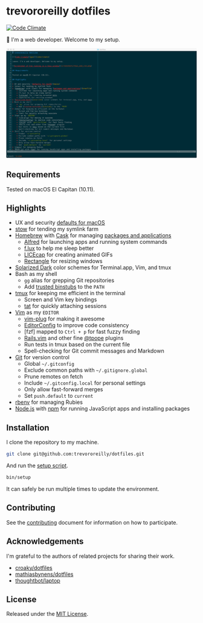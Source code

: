 # trevororeilly dotfiles

[![Code Climate][gpa]][codeclimate]

:wave: I'm a web developer. Welcome to my setup.

![Screenshot of Vim running in a tmux window](screenshots/tmux_and_vim.png)

## Requirements

Tested on macOS El Capitan (10.11).

## Highlights

* UX and security [defaults for macOS][macos]
* [stow] for tending my symlink farm
* [Homebrew] with [Cask] for managing [packages and applications][brewfile]
    * [Alfred] for launching apps and running system commands
    * [f.lux] to help me sleep better
    * [LICEcap] for creating animated GIFs
    * [Rectangle] for resizing windows
* [Solarized Dark][solarized] color schemes for Terminal.app, Vim, and tmux
* Bash as my shell
    * `gg` alias for grepping Git repositories
    * Add [trusted binstubs][binstubs] to the `PATH`
* [tmux] for keeping me efficient in the terminal
    * Screen and Vim key bindings
    * [tat] for quickly attaching sessions
* [Vim] as my `EDITOR`
    * [vim-plug] for making it awesome
    * [EditorConfig] to improve code consistency
    * [fzf] mapped to `Ctrl + p` for fast fuzzy finding
    * [Rails.vim] and other fine [@tpope] plugins
    * Run tests in tmux based on the current file
    * Spell-checking for Git commit messages and Markdown
* [Git] for version control
    * Global `~/.gitconfig`
    * Exclude common paths with `~/.gitignore.global`
    * Prune remotes on fetch
    * Include `~/.gitconfig.local` for personal settings
    * Only allow fast-forward merges
    * Set `push.default` to `current`
* [rbenv] for managing Rubies
* [Node.js] with [npm] for running JavaScript apps and installing packages

## Installation

I clone the repository to my machine.

```sh
git clone git@github.com:trevororeilly/dotfiles.git
```

And run the [setup script][setup].

```sh
bin/setup
```

It can safely be run multiple times to update the environment.

## Contributing

See the [contributing] document for information on how to
participate.

## Acknowledgements

I'm grateful to the authors of related projects for sharing their work.

* [croaky/dotfiles][croaky]
* [mathiasbynens/dotfiles][mathiasbynens]
* [thoughtbot/laptop][thoughtbot]

## License

Released under the [MIT License](LICENSE).

[@tpope]: https://github.com/tpope
[Alfred]: https://www.alfredapp.com
[Cask]: https://caskroom.github.io
[CtrlP]: https://github.com/kien/ctrlp.vim
[EditorConfig]: http://editorconfig.org
[Git]: https://git-scm.com
[Homebrew]: http://brew.sh
[LICEcap]: http://www.cockos.com/licecap
[Node.js]: https://nodejs.org
[Rails.vim]: https://github.com/tpope/vim-rails
[Rectangle]: https://github.com/rxhanson/Rectangle
[Vim]: http://www.vim.org
[binstubs]: https://twitter.com/tpope/status/165631968996900865
[brewfile]: Brewfile
[codeclimate]: https://codeclimate.com/github/trevororeilly/dotfiles
[contributing]: CONTRIBUTING.md
[croaky]: https://github.com/croaky/dotfiles
[f.lux]: https://justgetflux.com
[gpa]: https://codeclimate.com/github/trevororeilly/dotfiles/badges/gpa.svg
[macOS]: bin/macos
[mathiasbynens]: https://github.com/mathiasbynens/dotfiles
[npm]: https://www.npmjs.com
[rbenv]: https://github.com/rbenv/rbenv
[setup]: bin/setup
[solarized]: http://chriskempson.github.io/base16/#solarized
[stow]: https://www.gnu.org/software/stow
[tat]: stowage/.bin/tat
[thoughtbot]: https://github.com/thoughtbot/laptop
[tmux]: https://tmux.github.io
[vim-plug]: https://github.com/junegunn/vim-plug

